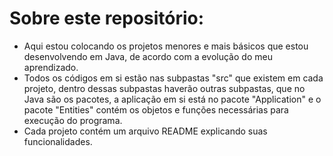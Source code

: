 # Sobre este repositório:
- Aqui estou colocando os projetos menores e mais básicos que estou desenvolvendo em Java, de acordo com a evolução do meu aprendizado.
- Todos os códigos em si estão nas subpastas "src" que existem em cada projeto, dentro dessas subpastas haverão outras subpastas, que no Java são os pacotes, a aplicação em si está no pacote "Application" e o pacote "Entities" contém os objetos e funções necessárias para execução do programa.
- Cada projeto contém um arquivo README explicando suas funcionalidades.
